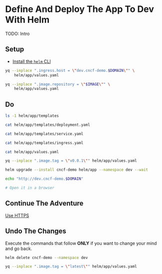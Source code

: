 # Define And Deploy The App To Dev With Helm

TODO: Intro

## Setup

* [Install the `helm` CLI](https://helm.sh/docs/intro/install)

```bash
yq --inplace ".ingress.host = \"dev.cncf-demo.$DOMAIN\"" \
    helm/app/values.yaml

yq --inplace ".image.repository = \"$IMAGE\"" \
    helm/app/values.yaml
```

## Do

```bash
ls -1 helm/app/templates

cat helm/app/templates/deployment.yaml

cat helm/app/templates/service.yaml

cat helm/app/templates/ingress.yaml

cat helm/app/values.yaml

yq --inplace ".image.tag = \"v0.0.1\"" helm/app/values.yaml

helm upgrade --install cncf-demo helm/app --namespace dev --wait

echo "http://dev.cncf-demo.$DOMAIN"

# Open it in a browser
```

## Continue The Adventure

[Use HTTPS](../https/story.md)

## Undo The Changes

Execute the commands that follow **ONLY** if you want to change your mind and go back.

```bash
helm delete cncf-demo --namespace dev

yq --inplace ".image.tag = \"latest\"" helm/app/values.yaml
```
